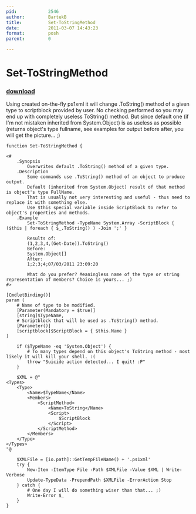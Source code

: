 ```yaml
---
pid:            2546
author:         BartekB
title:          Set-ToStringMethod
date:           2011-03-07 14:43:23
format:         posh
parent:         0

---
```


# Set-ToStringMethod

### [download](//scripts/2546.ps1)

Using created on-the-fly ps1xml it will change .ToString() method of a given type to scriptblock provided by user. No checking performed so you may end up with completely useless ToString() method. But since default one (if I'm not mistaken inherited from System.Object) is as useless as possible (returns object's type fullname, see examples for output before after, you will get the picture... ;)

```posh
function Set-ToStringMethod {

<#
    .Synopsis
        Overwrites default .ToString() method of a given type.
    .Description
        Some commands use .ToString() method of an object to produce output.
        Default (inherited from System.Object) result of that method is object's type FullName.
        That is usually not very interesting and useful - thus need to replace it with something else.
        Use $this special variable inside ScriptBlock to refer to object's properties and methods.
    .Example
        Set-ToStringMethod -TypeName System.Array -ScriptBlock { ($this | foreach { $_.ToString() ) -Join ';' }
        
        Results of:
        (1,2,3,4,(Get-Date)).ToString()
        Before:
        System.Object[]
        After:
        1;2;3;4;07/03/2011 23:09:20
        
        What do you prefer? Meaningless name of the type or string representation of members? Choice is yours... ;)
#>

[CmdletBinding()]
param (
    # Name of type to be modified.
    [Parameter(Mandatory = $true)]
    [string]$TypeName,
    # Scriptblock that will be used as .ToString() method.
    [Parameter()]
    [scriptblock]$ScriptBlock = { $this.Name }
)

    if ($TypeName -eq 'System.Object') {
        # To many types depend on this object's ToString method - most likely it will kill your shell. :(
        throw "Suicide action detected... I quit! :P"
    }

    $XML = @"
<Types>
    <Type>
        <Name>$TypeName</Name>
        <Members>
            <ScriptMethod>
                <Name>ToString</Name>
                <Script>
                    $ScriptBlock
                </Script>
            </ScriptMethod>
        </Members>
    </Type>
</Types>
"@

    $XMLFile = [io.path]::GetTempFileName() + '.ps1xml'
    try {
        New-Item -ItemType File -Path $XMLFile -Value $XML | Write-Verbose
        Update-TypeData -PrependPath $XMLFile -ErrorAction Stop
    } catch {
        # One day I will do something wiser than that... ;)
        Write-Error $_
    }
}
```

